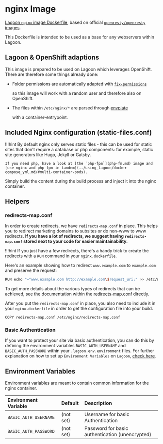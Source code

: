 # nginx Image

[Lagoon `nginx` image Dockerfile](https://github.com/amazeeio/lagoon/blob/master/images/nginx/Dockerfile), based on official [`openresty/openresty` images](https://hub.docker.com/r/openresty/openresty/).

This Dockerfile is intended to be used as a base for any webservers within Lagoon.

## Lagoon & OpenShift adaptions

This image is prepared to be used on Lagoon which leverages OpenShift. There are therefore some things already done:

* Folder permissions are automatically adapted with [`fix-permissions`](https://github.com/sclorg/s2i-base-container/blob/master/core/root/usr/bin/fix-permissions)

  so this image will work with a random user and therefore also on OpenShift.

* The files within `/etc/nginx/*` are parsed through [envplate](https://github.com/kreuzwerker/envplate)

  with a container-entrypoint.

## Included Nginx configuration \(static-files.conf\)

!!!hint By default nginx only serves static files - this can be used for static sites that don't require a database or php components: for example, static site generators like Hugo, Jekyll or Gatsby.

```text
If you need php, have a look at [the `php-fpm`](php-fm.md) image and
[use nginx and php-fpm in tandem](../using_lagoon/docker-compose_yml.md/#multi-container-pods).
```

Simply build the content during the build process and inject it into the nginx container.

## Helpers

### redirects-map.conf

In order to create redirects, we have `redirects-map.conf` in place. This helps you to redirect marketing domains to subsites or do non-www to www redirects. **If you have a lot of redirects, we suggest having `redirects-map.conf` stored next to your code for easier maintainability.**

!!!hint If you just have a few redirects, there's a handy trick to create the redirects with a `RUN` command in your `nginx.dockerfile`.

Here's an example showing how to redirect `www.example.com` to `example.com` and preserve the request:

```bash
RUN echo "~^www.example.com http://example.com\$request_uri;" >> /etc/nginx/redirects-map.conf
```

To get more details about the various types of redirects that can be achieved, see the documentation within the [redirects-map.conf](https://github.com/amazeeio/lagoon/blob/master/images/nginx/redirects-map.conf) directly.

After you put the `redirects-map.conf` in place, you also need to include it in your `nginx.dockerfile` in order to get the configuration file into your build.

```bash
COPY redirects-map.conf /etc/nginx/redirects-map.conf
```

### Basic Authentication

If you want to protect your site via basic authentication, you can do this by defining the environment variables `BASIC_AUTH_USERNAME` and `BASIC_AUTH_PASSWORD` within your `.lagoon.env.environment` files. For further explanation on how to set up `Environment Variables` on `Lagoon`, [check here](../environment_variables.md).

## Environment Variables

Environment variables are meant to contain common information for the nginx container.

| Environment Variable | Default | Description |
| :--- | :--- | :--- |
| `BASIC_AUTH_USERNAME` | \(not set\) | Username for basic Authentication |
| `BASIC_AUTH_PASSWORD` | \(not set\) | Password for basic authentication \(unencrypted\) |

